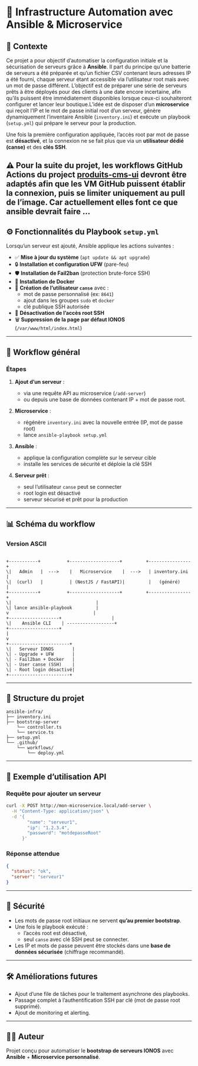 
# 🚀 Infrastructure Automation avec Ansible & Microservice

## 📌 Contexte
Ce projet a pour objectif d’automatiser la configuration initiale et la sécurisation de serveurs grâce à **Ansible**.
Il part du principe qu’une batterie de serveurs a été préparée et qu’un fichier CSV contenant leurs adresses IP a été fourni, chaque serveur étant accessible via l’utilisateur root mais avec un mot de passe différent.
L’objectif est de préparer une série de serveurs prêts à être déployés pour des clients à une date encore incertaine, afin qu’ils puissent être immédiatement disponibles lorsque ceux-ci souhaiteront configurer et lancer leur boutique.L’idée est de disposer d’un **microservice** qui reçoit l’IP et le mot de passe initial root d’un serveur, génère dynamiquement l’inventaire Ansible (`inventory.ini`) et exécute un playbook (`setup.yml`) qui prépare le serveur pour la production.  

Une fois la première configuration appliquée, l’accès root par mot de passe est **désactivé**, et la connexion ne se fait plus que via un **utilisateur dédié (canse)** et des **clés SSH**.  

⚠️ Pour la suite du projet, les workflows GitHub Actions du project [produits-cms-ui](https://github.com/Collect-Verything/produits-cms-ui) devront être adaptés afin que les VM GitHub  puissent établir la connexion, puis se limiter uniquement au pull de l’image. Car actuellement elles font ce que ansible devrait faire ...
---

## ⚙️ Fonctionnalités du Playbook `setup.yml`
Lorsqu’un serveur est ajouté, Ansible applique les actions suivantes :

- ✅ **Mise à jour du système** (`apt update && apt upgrade`)  
- 🔒 **Installation et configuration UFW** (pare-feu)  
- 🛡️ **Installation de Fail2ban** (protection brute-force SSH)  
- 🐳 **Installation de Docker**  
- 👤 **Création de l’utilisateur `canse`** avec :  
  - mot de passe personnalisé (ex: `8641`)  
  - ajout dans les groupes `sudo` et `docker`  
  - clé publique SSH autorisée  
- 🚫 **Désactivation de l’accès root SSH**  
- 🗑️ **Suppression de la page par défaut IONOS** (`/var/www/html/index.html`)  

---

## 🔄 Workflow général

### Étapes
1. **Ajout d’un serveur** :  
   - via une requête API au microservice (`/add-server`)  
   - ou depuis une base de données contenant IP + mot de passe root.  

2. **Microservice** :  
   - régénère `inventory.ini` avec la nouvelle entrée (IP, mot de passe root)  
   - lance `ansible-playbook setup.yml`  

3. **Ansible** :  
   - applique la configuration complète sur le serveur cible  
   - installe les services de sécurité et déploie la clé SSH  

4. **Serveur prêt** :  
   - seul l’utilisateur `canse` peut se connecter  
   - root login est désactivé  
   - serveur sécurisé et prêt pour la production  

---

## 📊 Schéma du workflow

### Version ASCII
```

+-----------+          +-------------------+         +----------------+
\|   Admin   |  --->    |   Microservice    |  --->   | inventory.ini  |
\|  (curl)   |          | (NestJS / FastAPI)|         |   (généré)     |
+-----------+          +-------------------+         +----------------+
\|                                |
\| lance ansible-playbook         |
v                                |
+-------------------+                   |
\|    Ansible CLI    | ------------------+
+-------------------+
|
v
+-----------------------+
\|   Serveur IONOS       |
\| - Upgrade + UFW       |
\| - Fail2ban + Docker   |
\| - User canse (SSH)    |
\| - Root login désactivé|
+-----------------------+

````

---

## 📂 Structure du projet

```
ansible-infra/
├── inventory.ini            
├── bootstrap-server            
    └── controller.ts
    └── service.ts
├── setup.yml                 
└── .github/
    └── workflows/
        └── deploy.yml       
```

---

## 🚀 Exemple d’utilisation API

### Requête pour ajouter un serveur

```bash
curl -X POST http://mon-microservice.local/add-server \
  -H "Content-Type: application/json" \
  -d '{
        "name": "serveur1",
        "ip": "1.2.3.4",
        "password": "motdepasseRoot"
      }'
```

### Réponse attendue

```json
{
  "status": "ok",
  "server": "serveur1"
}
```

---

## 🔐 Sécurité

* Les mots de passe root initiaux ne servent **qu’au premier bootstrap**.
* Une fois le playbook exécuté :
    * l’accès root est désactivé,
    * seul `canse` avec clé SSH peut se connecter.
* Les IP et mots de passe peuvent être stockés dans une **base de données sécurisée** (chiffrage recommandé).

---

## 🛠️ Améliorations futures

* Ajout d’une file de tâches pour le traitement asynchrone des playbooks.
* Passage complet à l’authentification SSH par clé (mot de passe root supprimé).
* Ajout de monitoring et alerting.

---

## 👨‍💻 Auteur

Projet conçu pour automatiser le **bootstrap de serveurs IONOS** avec **Ansible** + **Microservice personnalisé**.

```
